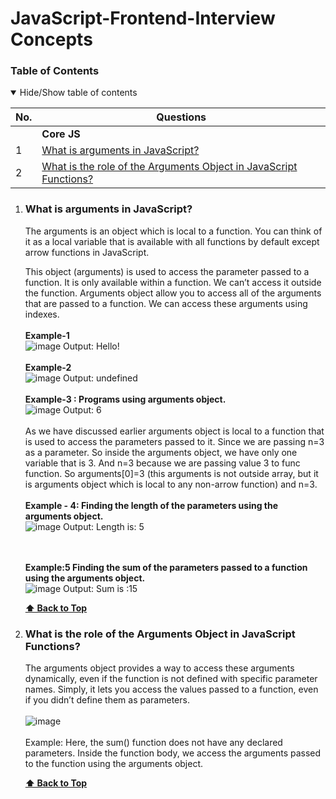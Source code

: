 # JavaScript-Frontend-Interview Concepts


### Table of Contents

<details open>
<summary>
Hide/Show table of contents
</summary>

| No. | Questions                                                                                                                                                                                                                        |
| --- | -------------------------------------------------------------------------------------------------------------------------------------------------------------------------------------------------------------------------------- |
|     | **Core JS**                                                                                                                                                                                                                   |
| 1   | [What is arguments in JavaScript?](#What-is-arguments-in-JavaScript)                                                                                                                                                           |
| 2   | [What is the role of the Arguments Object in JavaScript Functions?](#What-is-the-role-of-the-Arguments-Object-in-JavaScript-Functions)                                                                                         |
      




1.  ### What is arguments in JavaScript?

      The arguments is an object which is local to a function. You can think of it as a local variable that is available with all functions by default except arrow functions in JavaScript. 
   
      This object (arguments) is used to access the parameter passed to a function. It is only available within a function. We can’t access it outside the function. Arguments object allow you to access all of the 
      arguments that are passed to a function. We can access these arguments using indexes.
      <br><br>
      <b>Example-1</b>
      <br>
      ![image](https://github.com/user-attachments/assets/8bda67e2-2f8f-4c39-880e-cc63be7c7ad0) Output: Hello!
       <br><br>
       <b>Example-2</b>
      <br>
      ![image](https://github.com/user-attachments/assets/ccefefcb-b259-4fc6-8734-9577fddf82b2) Output: undefined
       <br> <br>
       <b>Example-3 : Programs using arguments object.</b>
       <br>
       ![image](https://github.com/user-attachments/assets/5337bb52-c48d-403b-a1d2-ff6bf1758698) Output: 6
       <br> <br>
      As we have discussed earlier arguments object is local to a function that is used to access the parameters passed to it.
      Since we are passing n=3 as a parameter. So inside the arguments object, we have only one variable that is 3. And n=3 because we are passing value 3 to func function. So arguments[0]=3 (this arguments is          not outside array, but it is arguments object which is local to any non-arrow function) and n=3.
       <br> <br>
       <b>Example - 4: Finding the length of the parameters using the arguments object.</b>
       <br>
       ![image](https://github.com/user-attachments/assets/0506c403-c24b-4341-8e1d-09073794fb53) Output: Length is: 5

       <br> <br>
       <b>Example:5 Finding the sum of the parameters passed to a function using the arguments object.</b>
       <br>
       ![image](https://github.com/user-attachments/assets/b290c039-002d-4ff2-ae24-24f27d93957c) Output: Sum is :15


    **[⬆ Back to Top](#table-of-contents)**

2.  ### What is the role of the Arguments Object in JavaScript Functions?

      The arguments object provides a way to access these arguments dynamically, even if the function is not defined with specific parameter names.
      Simply, it lets you access the values passed to a function, even if you didn’t define them as parameters.
      <br><br>
      ![image](https://github.com/user-attachments/assets/c55e922d-4f40-4d9e-8fbf-9a584a19c11e)
      <br><br>
      Example: Here, the sum() function does not have any declared parameters. Inside the function body, we access the arguments passed to the function using the arguments object. 


    **[⬆ Back to Top](#table-of-contents)**

